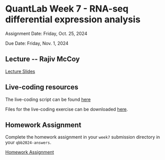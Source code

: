 # QuantLab Week 7 - RNA-seq differential expression analysis

Assignment Date: Friday, Oct. 25, 2024

Due Date: Friday, Nov. 1, 2024


## Lecture -- Rajiv McCoy

[Lecture Slides](https://github.com/bxlab/cmdb-quantbio/blob/main/assignments/lab/bulk_RNA-seq/slides_asynchronous_or_livecoding_resources/20241025_qblab_deseq.pptx)


## Live-coding resources

The live-coding script can be found [here](https://github.com/bxlab/cmdb-quantbio/blob/main/assignments/lab/bulk_RNA-seq/slides_asynchronous_or_livecoding_resources/live_coding.R)

Files for the live-coding exercise can be downloaded [here](https://www.dropbox.com/scl/fo/dmhj9mr31q676vg3ukrgq/AH21i3wAj6O1zwfTDixf5s0?rlkey=4hotab3thzsbbktotghua9kyv&dl=0).


## Homework Assignment

Complete the homework assignment in your `week7` submission directory in your `qbb2024-answers`.

[Homework Assignment](../assignments/lab/bulk_RNA-seq/assignment/)
